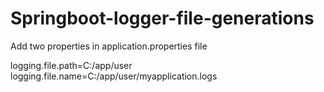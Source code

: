 # Springboot-logger-file-generations

Add two properties in application.properties file

logging.file.path=C:/app/user
logging.file.name=C:/app/user/myapplication.logs
